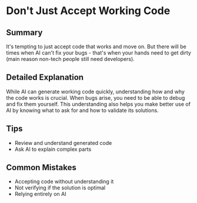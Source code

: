 # Don't Just Accept Working Code

## Summary
It's tempting to just accept code that works and move on. But there will be times when AI can't fix your bugs - that's when your hands need to get dirty (main reason non-tech people still need developers).

## Detailed Explanation
While AI can generate working code quickly, understanding how and why the code works is crucial. When bugs arise, you need to be able to debug and fix them yourself. This understanding also helps you make better use of AI by knowing what to ask for and how to validate its solutions.

## Tips
- Review and understand generated code
- Ask AI to explain complex parts

## Common Mistakes
- Accepting code without understanding it
- Not verifying if the solution is optimal
- Relying entirely on AI